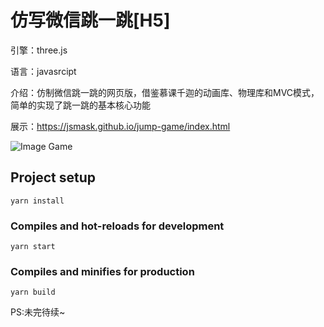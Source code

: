 # 仿写微信跳一跳[H5]

引擎：three.js

语言：javasrcipt

介绍：仿制微信跳一跳的网页版，借鉴慕课千迦的动画库、物理库和MVC模式，简单的实现了跳一跳的基本核心功能

展示：https://jsmask.github.io/jump-game/index.html

![Image Game](http://pic.yupoo.com/jsmask/30c23976/f719fa06.png)

## Project setup
```
yarn install
```

### Compiles and hot-reloads for development
```
yarn start
```

### Compiles and minifies for production
```
yarn build
```

PS:未完待续~